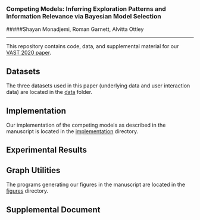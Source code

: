### Competing Models: Inferring Exploration Patterns and Information Relevance via Bayesian Model Selection
#####Shayan Monadjemi, Roman Garnett, Alvitta Ottley

---

This repository contains code, data, and supplemental material for our [VAST 2020 paper](www.google.com).


Datasets
----

The three datasets used in this paper (underlying data and user interaction data) are located in the [data](data) folder. 

Implementation
---
Our implementation of the competing models as described in the manuscript is located in the [implementation](code/implementation) directory. 

Experimental Results
-----------


Graph Utilities
---------------
The programs generating our figures in the manuscript are located in the [figures](code/figures) directory.


Supplemental Document
---
